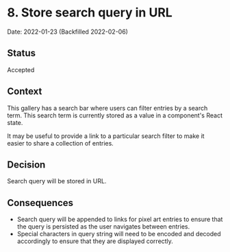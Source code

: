 # 8. Store search query in URL

Date: 2022-01-23 (Backfilled 2022-02-06)

## Status

Accepted

## Context

This gallery has a search bar where users can filter entries by a search term. This search term is currently stored as a value in a component's React state.

It may be useful to provide a link to a particular search filter to make it easier to share a collection of entries.

## Decision

Search query will be stored in URL.

## Consequences

- Search query will be appended to links for pixel art entries to ensure that the query is persisted as the user navigates between entries.
- Special characters in query string will need to be encoded and decoded accordingly to ensure that they are displayed correctly.
